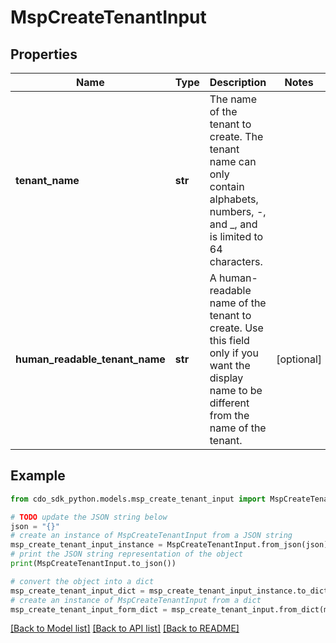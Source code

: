 # MspCreateTenantInput


## Properties

Name | Type | Description | Notes
------------ | ------------- | ------------- | -------------
**tenant_name** | **str** | The name of the tenant to create. The tenant name can only contain alphabets, numbers, -, and _, and is limited to 64 characters. | 
**human_readable_tenant_name** | **str** | A human-readable name of the tenant to create. Use this field only if you want the display name to be different from the name of the tenant. | [optional] 

## Example

```python
from cdo_sdk_python.models.msp_create_tenant_input import MspCreateTenantInput

# TODO update the JSON string below
json = "{}"
# create an instance of MspCreateTenantInput from a JSON string
msp_create_tenant_input_instance = MspCreateTenantInput.from_json(json)
# print the JSON string representation of the object
print(MspCreateTenantInput.to_json())

# convert the object into a dict
msp_create_tenant_input_dict = msp_create_tenant_input_instance.to_dict()
# create an instance of MspCreateTenantInput from a dict
msp_create_tenant_input_form_dict = msp_create_tenant_input.from_dict(msp_create_tenant_input_dict)
```
[[Back to Model list]](../README.md#documentation-for-models) [[Back to API list]](../README.md#documentation-for-api-endpoints) [[Back to README]](../README.md)


